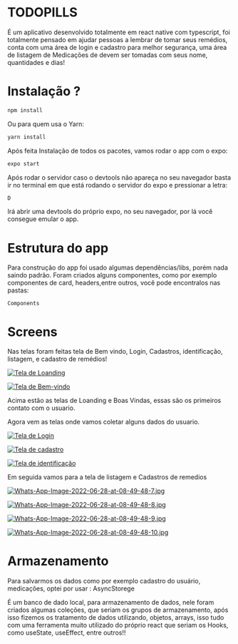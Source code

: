 
# TODOPILLS

É um aplicativo desenvolvido totalmente em react native com typescript, foi totalmente pensado em ajudar pessoas a lembrar de tomar seus remédios, 
conta com uma área de login e cadastro para melhor segurança, 
uma área de listagem de Medicações de devem ser tomadas com seus nome, quantidades e dias!



# Instalação ?

```bash
npm install 
```
Ou para quem usa o Yarn:

```bash
yarn install
```

Após feita Instalação de todos os pacotes, 
vamos rodar o app com o expo:

```bash
expo start
```

Após rodar o servidor caso o devtools não apareça no seu navegador basta ir no terminal em que
está rodando o servidor do expo e pressionar a letra:
```bash 
D 
```
Irá abrir uma devtools do próprio expo, no seu navegador, por lá você consegue emular o app.

# Estrutura do app

Para construção do app foi usado algumas dependências/libs, porém nada saindo padrão.
Foram criados alguns componentes, como por exemplo componentes de card, headers,entre outros,
você pode encontralos nas pastas:

```Components```


# Screens

Nas telas foram feitas tela de Bem vindo, Login, 
Cadastros, identificação, listagem, e cadastro de remédios!


[![Tela de Loanding](https://i.postimg.cc/DZw7s3xF/Whats-App-Image-2022-06-28-at-08-49-48.jpg)](https://postimg.cc/p93Nb4N1)


[![Tela de Bem-vindo](https://i.postimg.cc/9F05BBPP/Whats-App-Image-2022-06-28-at-08-49-48-2.jpg)](https://postimg.cc/V5xVfnV5)

Acima estão as telas de Loanding e Boas Vindas, essas são os primeiros contato com o usuario.


Agora vem as telas onde vamos coletar alguns dados do usuario.

[![Tela de Login](https://i.postimg.cc/VvpJNkBd/Whats-App-Image-2022-06-28-at-08-49-48-4.jpg)](https://postimg.cc/4HvfLZ0g)

[![Tela de cadastro](https://i.postimg.cc/BZkbHtHv/Whats-App-Image-2022-06-28-at-08-49-48-5.jpg)](https://postimg.cc/dDRJKsWM)

[![Tela de identificação](https://i.postimg.cc/KckLd65R/Whats-App-Image-2022-06-28-at-08-49-48-6.jpg)](https://postimg.cc/Z0mCND2S)


Em seguida vamos para a tela de listagem e Cadastros de remedios

[![Whats-App-Image-2022-06-28-at-08-49-48-7.jpg](https://i.postimg.cc/W1PyyRQv/Whats-App-Image-2022-06-28-at-08-49-48-7.jpg)](https://postimg.cc/6yYz7PWj)

[![Whats-App-Image-2022-06-28-at-08-49-48-8.jpg](https://i.postimg.cc/BQ2YHYtw/Whats-App-Image-2022-06-28-at-08-49-48-8.jpg)](https://postimg.cc/mt2yGSYQ)

[![Whats-App-Image-2022-06-28-at-08-49-48-9.jpg](https://i.postimg.cc/KYjDqJvb/Whats-App-Image-2022-06-28-at-08-49-48-9.jpg)](https://postimg.cc/ns8mMKDS)

[![Whats-App-Image-2022-06-28-at-08-49-48-10.jpg](https://i.postimg.cc/YSTYX7sN/Whats-App-Image-2022-06-28-at-08-49-48-10.jpg)](https://postimg.cc/8FB752Ds)



# Armazenamento 

Para salvarmos os dados como por exemplo cadastro do usuário, medicações, optei por usar :
AsyncStorege

É um banco de dado local, para armazenamento de dados, nele foram criados algumas coleções, que seriam os grupos de armazenamento, após isso fizemos os tratamento de dados utilizando, objetos, arrays, isso tudo com uma ferramenta muito utilizado do próprio react que seriam os Hooks, como useState, useEffect, entre outros!!

